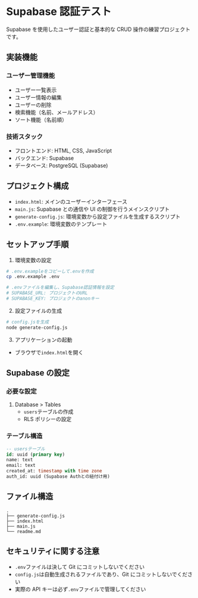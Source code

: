 # Supabase 認証テスト

Supabase を使用したユーザー認証と基本的な CRUD 操作の練習プロジェクトです。

## 実装機能

### ユーザー管理機能

- ユーザー一覧表示
- ユーザー情報の編集
- ユーザーの削除
- 検索機能（名前、メールアドレス）
- ソート機能（名前順）

### 技術スタック

- フロントエンド: HTML, CSS, JavaScript
- バックエンド: Supabase
- データベース: PostgreSQL (Supabase)

## プロジェクト構成

- `index.html`: メインのユーザーインターフェース
- `main.js`: Supabase との通信や UI の制御を行うメインスクリプト
- `generate-config.js`: 環境変数から設定ファイルを生成するスクリプト
- `.env.example`: 環境変数のテンプレート

## セットアップ手順

1. 環境変数の設定

```bash
# .env.exampleをコピーして.envを作成
cp .env.example .env

# .envファイルを編集し、Supabase認証情報を設定
# SUPABASE_URL: プロジェクトのURL
# SUPABASE_KEY: プロジェクトのanonキー
```

2. 設定ファイルの生成

```bash
# config.jsを生成
node generate-config.js
```

3. アプリケーションの起動

- ブラウザで`index.html`を開く

## Supabase の設定

### 必要な設定

1. Database > Tables
   - `users`テーブルの作成
   - RLS ポリシーの設定

### テーブル構造

```sql
-- usersテーブル
id: uuid (primary key)
name: text
email: text
created_at: timestamp with time zone
auth_id: uuid (Supabase Authとの紐付け用)
```

## ファイル構造

```
.
├── generate-config.js
├── index.html
├── main.js
└── readme.md
```

## セキュリティに関する注意

- `.env`ファイルは決して Git にコミットしないでください
- `config.js`は自動生成されるファイルであり、Git にコミットしないでください
- 実際の API キーは必ず`.env`ファイルで管理してください
